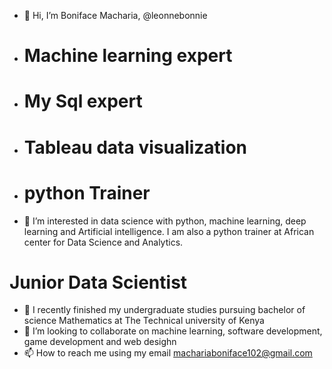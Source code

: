 - 👋 Hi, I’m Boniface Macharia, @leonnebonnie
- # Machine learning expert
- # My Sql expert
- # Tableau data visualization
- # python Trainer
- 👀 I’m interested in data science with python, machine learning, deep learning and Artificial intelligence.
I am also a python trainer at African center for Data Science and Analytics.
# Junior Data Scientist
- 🌱 I recently finished my undergraduate studies pursuing bachelor of science Mathematics at The Technical university of Kenya
- 💞️ I’m looking to collaborate on machine learning, software development, game development and web desighn
- 📫 How to reach me using my email machariaboniface102@gmail.com

<!---
leonnebonnie/leonnebonnie is a ✨ special ✨ repository because its `README.md` (this file) appears on your GitHub profile.
You can click the Preview link to take a look at your changes.
--->
